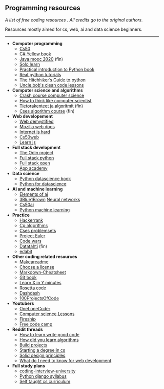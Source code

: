 ## Programming resources

*A list of free coding resources .
All credits go to the original authors.*

Resources mostly aimed for cs, web, ai and data science beginners.  

---
- **Computer programming**
	 - [Cs50](https://cs50.harvard.edu/x/2020/)
	 - [C# Yellow book](http://www.csharpcourse.com/)
	 - [Java mooc 2020](https://ohjelmointi-20.mooc.fi/) (fin)
	 - [Solo learn](https://www.sololearn.com/)
	 - [Practical introduction to Python book](https://www.brianheinold.net/python/A_Practical_Introduction_to_Python_Programming_Heinold.pdf)
	 - [Real python tutorials](https://realpython.com/)
	 - [The Hitchhiker’s Guide to python](https://docs.python-guide.org/)
	 - [Uncle bob's clean code lessons](https://www.youtube.com/watch?v=7EmboKQH8lM&ab_channel=UnityCoin)
- **Computer science and algorithms**
	 - [Crash course computer science](https://www.youtube.com/playlist?list=PL8dPuuaLjXtNlUrzyH5r6jN9ulIgZBpdo)
	 - [How to think like computer scientist](https://runestone.academy/runestone/books/published/thinkcspy/index.html)
	 - [Tietorakenteet ja algoritmit](https://www.cs.helsinki.fi/u/ahslaaks/tirakirja/) (fin)
	 - [Cses algorithm course](https://cses.fi/alon20/list/) (fin)
- **Web developement**
	 - [Web demystified](https://www.youtube.com/playlist?list=PLo3w8EB99pqLEopnunz-dOOBJ8t-Wgt2g)
	 - [Mozilla web docs](https://developer.mozilla.org/en-US/docs/Learn/Getting_started_with_the_web)
	 - [Internet is hard](https://www.internetingishard.com/)
	 - [Cs50web](https://cs50.harvard.edu/web/2020/)
	 - [Learn js](https://learnjavascript.online/)
- **Full stack development**
	 - [The Odin project](https://theodinproject.com/paths)
	 - [Full stack python](https://www.fullstackpython.com/)
	 - [Full stack open](https://fullstackopen.com/)
	 - [App academy](https://open.appacademy.io/)
- **Data science**
	 - [Python datascience book](https://jakevdp.github.io/PythonDataScienceHandbook/00.00-preface.html#Who-Is-This-Book-For?)
	 - [Python for datascience](https://kharpann.com/learn-python-for-data-science-full-course/)
- **Ai and machine learning**
	 - [Elements of ai](https://www.elementsofai.com/)
	 - [3Blue1Brown](https://www.youtube.com/channel/UCYO_jab_esuFRV4b17AJtAw) [Neural networks](https://www.youtube.com/watch?v=aircAruvnKk&list=PLZHQObOWTQDNU6R1_67000Dx_ZCJB-3pi&ab_channel=3Blue1Brown)
	 - [Cs50ai](https://cs50.harvard.edu/ai/2020/)
	 - [Python machine learning](https://pythonprogramming.net/)
- **Practice**
	 - [Hackerrank](https://www.hackerrank.com/dashboard)
	 - [Cp algorithms](http://cp-algorithms.com/)
	 - [Cses problemsets](https://cses.fi/problemset/)
	 - [Project Euler](https://projecteuler.net/about)
	 - [Code wars](https://www.codewars.com/)
	 - [Datatähti](https://cses.fi/dt/list/) (fin)
	 - [edabit](https://edabit.com/)
- **Other coding related resources**
	 - [Makeareadme](https://www.makeareadme.com/)
	 - [Choose a license](https://choosealicense.com/)
	 - [Markdown-Cheatsheet](https://github.com/adam-p/markdown-here/wiki/Markdown-Cheatsheet)
	 - [Git book](https://git-scm.com/book/en/v2)
	 - [Learn X in Y minutes](https://learnxinyminutes.com/)
	 - [Rosetta code](http://rosettacode.org/wiki/Rosetta_Code)
	 - [Dashdash](https://dashdash.io/)
	 - [100ProjectsOfCode](https://github.com/aceking007/100ProjectsOfCode)
- **Youtubers**
	 - [OneLoneCoder](https://www.youtube.com/c/javidx9)
	 - [Computer science Lessons](https://www.youtube.com/c/ComputerScienceLessons)
	 - [Fireship](https://www.youtube.com/c/AngularFirebase)
	 - [Free code camp](https://www.youtube.com/channel/UC8butISFwT-Wl7EV0hUK0BQ)
- **Reddit threads**
	 - [How to learn write good code](https://www.reddit.com/r/learnprogramming/comments/iwf81z/how_to_learn_how_to_write_good_code_for_big/)
	 - [How did you learn algorithms](https://www.reddit.com/r/learnprogramming/comments/iimqjw/self_learners_how_did_you_learn_algorithms/)
	 - [Build projects](https://www.reddit.com/r/learnprogramming/comments/i2c0ud/keep_being_told_to_build_projects_but_dont_know/)
	 - [Starting a degree in cs](https://www.reddit.com/r/computerscience/comments/g6trzn/starting_a_degree_in_cs/)
	 - [Solid design principles](https://www.reddit.com/r/learnprogramming/comments/cr3m01/solid_design_principles_for_everyone/)
	 - [What do I need to know for web development](https://www.reddit.com/r/learnprogramming/comments/dlikxe/what_do_i_need_to_know_for_web_development/)
- **Full study plans**
	 - [coding-interview-university](https://github.com/jwasham/coding-interview-university)
	 - [Python django syllabus](https://www.reddit.com/r/learnprogramming/comments/i9vuhr/i_wrote_a_syllabus_for_learning_python_and_django/)
	 - [Self taught cs curriculum](https://www.reddit.com/r/learnprogramming/comments/gsansp/my_55step_selftaught_cs_curriculum_updated/)
	
